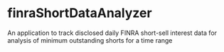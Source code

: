 # finraShortDataAnalyzer
An application to track disclosed daily FINRA short-sell interest data for analysis of minimum outstanding shorts for a time range
